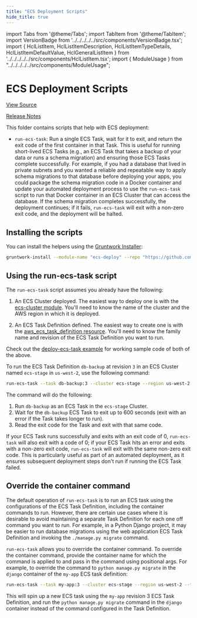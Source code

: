 ```yaml
---
title: "ECS Deployment Scripts"
hide_title: true
---
```


import Tabs from '@theme/Tabs';
import TabItem from '@theme/TabItem';
import VersionBadge from '../../../../../src/components/VersionBadge.tsx';
import { HclListItem, HclListItemDescription, HclListItemTypeDetails, HclListItemDefaultValue, HclGeneralListItem } from '../../../../../src/components/HclListItem.tsx';
import { ModuleUsage } from "../../../../../src/components/ModuleUsage";

<VersionBadge repoTitle="Amazon ECS" version="0.35.1" lastModifiedVersion="0.35.1"/>

# ECS Deployment Scripts

<a href="https://github.com/gruntwork-io/terraform-aws-ecs/tree/main/modules/ecs-deploy" className="link-button" title="View the source code for this module in GitHub.">View Source</a>

<a href="https://github.com/gruntwork-io/terraform-aws-ecs/releases/tag/v0.35.1" className="link-button" title="Release notes for only versions which impacted this module.">Release Notes</a>

This folder contains scripts that help with ECS deployment:

*   `run-ecs-task`: Run a single ECS Task, wait for it to exit, and return the exit code of the first container in that
    Task. This is useful for running short-lived ECS Tasks (e.g., an ECS Task that takes a backup of your data or runs
    a schema migration) and ensuring those ECS Tasks complete successfully. For example, if you had a database that lived
    in private subnets and you wanted a reliable and repeatable way to apply schema migrations to that database before
    deploying your apps, you could package the schema migration code in a Docker container and update your automated
    deployment process to use the `run-ecs-task` script to run that Docker container in an ECS Cluster that can access
    the database. If the schema migration completes successfully, the deployment continues; if it fails, `run-ecs-task`
    will exit with a non-zero exit code, and the deployment will be halted.

## Installing the scripts

You can install the helpers using the [Gruntwork Installer](https://github.com/gruntwork-io/gruntwork-installer):

```bash
gruntwork-install --module-name "ecs-deploy" --repo "https://github.com/gruntwork-io/terraform-aws-ecs" --tag "v0.7.0"
```

## Using the run-ecs-task script

The `run-ecs-task` script assumes you already have the following:

1.  An ECS Cluster deployed. The easiest way to deploy one is with the [ecs-cluster
    module](https://github.com/gruntwork-io/terraform-aws-ecs/tree/main/modules/ecs-cluster). You'll need to know the name
    of the cluster and the AWS region in which it is deployed.

2.  An ECS Task Definition defined. The easiest way to create one is with the [aws_ecs_task_definition
    resource](https://www.terraform.io/docs/providers/aws/r/ecs_task_definition.html). You'll need to know the family
    name and revision of the ECS Task Definition you want to run.

Check out the [deploy-ecs-task example](https://github.com/gruntwork-io/terraform-aws-ecs/tree/main/examples/deploy-ecs-task) for working sample code of both of the above.

To run the ECS Task Definition `db-backup` at revision `3` in an ECS Cluster named `ecs-stage` in `us-west-2`, use the
following command:

```bash
run-ecs-task --task db-backup:3 --cluster ecs-stage --region us-west-2 --timeout 600
```

The command will do the following:

1.  Run `db-backup` as an ECS Task in the `ecs-stage` Cluster.
2.  Wait for the `db-backup` ECS Task to exit up to 600 seconds (exit with an error if the Task takes longer to run).
3.  Read the exit code for the Task and exit with that same code.

If your ECS Task runs successfully and exits with an exit code of 0, `run-ecs-task` will also exit with a code of 0; if
your ECS Task hits an error and exits with a non-zero exit code, `run-ecs-task` will exit with the same non-zero exit
code. This is particularly useful as part of an automated deployment, as it ensures subsequent deployment steps don't
run if running the ECS Task failed.

## Override the container command

The default operation of `run-ecs-task` is to run an ECS task using the
configurations of the ECS Task Definition, including the container commands to
run. However, there are certain use cases where it is desirable to avoid
maintaining a separate Task Definition for each one off command you want to
run. For example, in a Python Django project, it may be easier to run database
migrations using the web application ECS Task Definition and invoking the
`./manage.py migrate` command.

`run-ecs-task` allows you to override the container command. To override the
container command, provide the container name for which the command is applied
to and pass in the command using positional args. For example, to override
the command to `python manage.py migrate` in the `django` container of the
`my-app` ECS task definition:

```bash
run-ecs-task --task my-app:3 --cluster ecs-stage --region us-west-2 --timeout 600 --container django -- python manage.py migrate
```

This will spin up a new ECS task using the `my-app` revision 3 ECS Task
Definition, and run the `python manage.py migrate` command in the `django`
container instead of the command configured in the Task Definition.


<!-- ##DOCS-SOURCER-START
{
  "originalSources": [
    "https://github.com/gruntwork-io/terraform-aws-ecs/tree/main/modules/ecs-deploy/readme.md",
    "https://github.com/gruntwork-io/terraform-aws-ecs/tree/main/modules/ecs-deploy/variables.tf",
    "https://github.com/gruntwork-io/terraform-aws-ecs/tree/main/modules/ecs-deploy/outputs.tf"
  ],
  "sourcePlugin": "module-catalog-api",
  "hash": "beb074c83415b14095641266a11da638"
}
##DOCS-SOURCER-END -->
